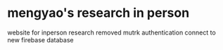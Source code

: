 # mengyao's research in person

website for inperson research
removed mutrk authentication
connect to new firebase database
